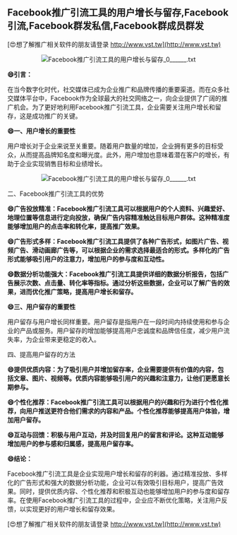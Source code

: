 ## **Facebook推广引流工具的用户增长与留存,Facebook引流,Facebook群发私信,Facebook群成员群发**

[😍想了解推广相关软件的朋友请登录 http://www.vst.tw](http://www.vst.tw)

 <center><img src="https://vst.tw/MP4/tuiguang/png/2.png" alt="Facebook推广引流工具的用户增长与留存_0______.txt"></center>

**😄引言：**

在当今数字化时代，社交媒体已成为企业推广和品牌传播的重要渠道。而在众多社交媒体平台中，Facebook作为全球最大的社交网络之一，向企业提供了广阔的推广机会。为了更好地利用Facebook推广引流工具，企业需要关注用户增长和留存，这是成功推广的关键。

**😄一、用户增长的重要性**

用户增长对于企业来说至关重要。随着用户数量的增加，企业拥有更多的目标受众，从而提高品牌知名度和曝光度。此外，用户增加也意味着潜在客户的增长，有助于企业实现销售目标和业绩增长。

 <center><img src="https://vst.tw/MP4/tuiguang/png/8.png" alt="Facebook推广引流工具的用户增长与留存_0______.txt"></center>

二、Facebook推广引流工具的优势

**😄广告投放精准：Facebook推广引流工具可以根据用户的个人资料、兴趣爱好、地理位置等信息进行定向投放，确保广告内容精准触达目标用户群体。这种精准度能够增加用户的点击率和转化率，提高推广效果。**

**😄广告形式多样：Facebook推广引流工具提供了各种广告形式，如图片广告、视频广告、滑动画廊广告等，可以根据企业的需求选择最适合的形式。多样化的广告形式能够吸引用户的注意力，增加用户的参与度和互动性。**

**😄数据分析功能强大：Facebook推广引流工具提供详细的数据分析报告，包括广告展示次数、点击量、转化率等指标。通过分析这些数据，企业可以了解广告的效果，进而优化推广策略，提高用户增长和留存。**

**😄三、用户留存的重要性**

用户留存与用户增长同样重要。用户留存是指用户在一段时间内持续使用和参与企业的产品或服务。用户留存的增加能够提高用户忠诚度和品牌信任度，减少用户流失率，为企业带来更稳定的收入。

四、提高用户留存的方法

**😄提供优质内容：为了吸引用户并增加留存率，企业需要提供有价值的内容，包括文章、图片、视频等。优质内容能够吸引用户的兴趣和注意力，让他们更愿意长期参与。**

**😄个性化推荐：Facebook推广引流工具可以根据用户的兴趣和行为进行个性化推荐，向用户推送更符合他们需求的内容和产品。个性化推荐能够提高用户体验，增加用户留存。**

**😄互动与回馈：积极与用户互动，并及时回复用户的留言和评论。这种互动能够增加用户的参与感和归属感，提高用户留存率。**

**😄结论：**

Facebook推广引流工具是企业实现用户增长和留存的利器。通过精准投放、多样化的广告形式和强大的数据分析功能，企业可以有效吸引目标用户，提高广告效果。同时，提供优质内容、个性化推荐和积极互动也能够增加用户的参与度和留存率。在使用Facebook推广引流工具的过程中，企业应不断优化策略，关注用户反馈，以实现更好的用户增长和留存效果。

[😍想了解推广相关软件的朋友请登录 http://www.vst.tw](http://www.vst.tw)



